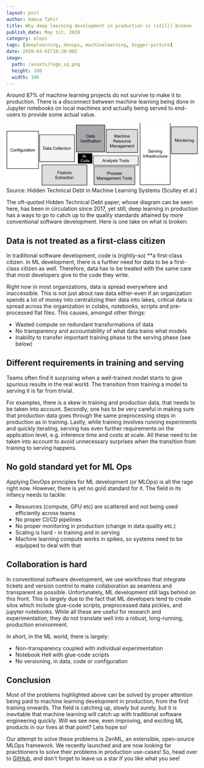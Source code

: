 ```yaml
---
layout: post
author: Hamza Tahir
title: Why deep learning development in production is (still) broken
publish_date: May 1st, 2020
category: mlops
tags: [deeplearning, devops, machinelearning, bigger-picture]
date: 2020-03-01T10:20:00Z
image:
  path: /assets/logo_sq.png
  height: 100
  width: 100
---
```


Around 87% of machine learning projects do not survive to make it to production.
There is a disconnect between machine learning being done in Jupyter notebooks on local machines and actually being
served to end-users to provide some actual value.

![MLOps](/assets/posts/dl_is_broken_01.png)
Source: Hidden Technical Debt in Machine Learning Systems (Sculley et al.)

The oft-quoted Hidden Technical Debt paper, whose diagram can be seen here, has been in circulation since 2017,
yet still, deep learning in production has a ways to go to catch up to the quality standards attained by more
conventional software development. Here is one take on what is broken:

## **Data is not treated as a first-class citizen**

In traditional software development, code is (rightly-so) \*\*a first-class citizen.
In ML development, there is a further need for data to be a first-class citizen as well.
Therefore, data has to be treated with the same care that most developers give to the code they write.

Right now in most organizations, data is spread everywhere and inaccessible.
This is not just about raw data either-even if an organization spends a lot of money into centralizing their data into lakes,
critical data is spread across the organization in colabs, notebooks, scripts and pre-processed flat files. This causes, amongst
other things:

- Wasted compute on redundant transformations of data
- No transparency and accountability of what data trains what models
- Inability to transfer important training phase to the serving phase (see below)

## **Different requirements in training and serving**

Teams often find it surprising when a well-trained model starts to give spurious results in the real world.
The transition from training a model to serving it is far from trivial.

For examples, there is a skew in training and production data, that needs to be taken into account. Secondly,
one has to be very careful in making sure that production data goes through the same preprocessing steps in production as in
training. Lastly, while training involves running experiments and quickly iterating, serving has even further requirements on the
application level, e.g. inference time and costs at scale. All these need to be taken into account to avoid unnecessary
surprises when the transition from training to serving happens.

## **No gold standard yet for ML Ops**

Applying DevOps principles for ML development (or MLOps) is all the rage right now. However, there is yet no gold standard for it.
The field in its infancy needs to tackle:

- Resources (compute, GPU etc) are scattered and not being used efficiently across teams
- No proper CI/CD pipelines
- No proper monitoring in production (change in data quality etc.)
- Scaling is hard - in training and in serving
- Machine learning compute works in spikes, so systems need to be equipped to deal with that

## **Collaboration is hard**

In conventional software development, we use workflows that integrate tickets and version control
to make collaboration as seamless and transparent as possible. Unfortunately, ML development still lags behind on this front.
This is largely due to the fact that ML developers tend to create silos which include glue-code scripts,
preprocessed data pickles, and jupyter notebooks. While all these are useful for research and experimentation,
they do not translate well into a robust, long-running, production environment.

In short, in the ML world, there is largely:

- Non-transparency coupled with individual experimentation
- Notebook Hell with glue-code scripts
- No versioning, in data, code or configuration

## Conclusion

Most of the problems highlighted above can be solved by proper attention being paid to machine learning development in production,
from the first training onwards. The field is catching up, slowly but surely, but it is inevitable that machine learning will
catch up with traditional software engineering quickly. Will we see new, even improving, and exciting ML products in our lives at
that point? Lets hope so!

Our attempt to solve these problems is ZenML, an extensible, open-source MLOps framework. We recently launched and are now looking for practitioners to solve their problems in production use-cases! So, head over to [GitHub](https://github.com/zenml-io/zenml), and don't forget to leave us a star if you like what you see!

